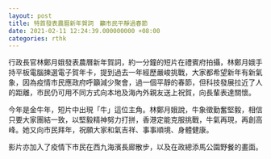 ```yaml
---
layout: post
title: 特首發表農曆新年賀詞　籲市民平靜過春節
date: 2021-02-11 12:24:39.000000000 +08:00
categories: rthk
---
```


行政長官林鄭月娥發表農曆新年賀詞，約一分鐘的短片在禮賓府拍攝，林鄭月娥手持平板電腦揀選電子賀年卡，提到過去一年經歷嚴峻挑戰，大家都希望新年有新氣象，因為疫情市民應政府呼籲減少聚會，過一個平靜的春節，但科技發展拉近了人的距離，市民仍可用不同方式向本地及海內外親友送上祝賀，向長輩表達關懷。

今年是金牛年，短片中出現「牛」這位主角。林鄭月娥說，牛象徵勤奮堅毅，相信只要大家團結一致，以堅毅精神努力打拼，香港定能克服挑戰，牛氣再現，再創高峰。她又向市民拜年，祝願大家和氣吉祥、事事順境、身體健康。

影片亦加入了疫情下市民在西九海濱長廊散步，以及在政總添馬公園野餐的畫面。
